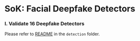 # SoK: Facial Deepfake Detectors

### I. Validate 16 Deepfake Detectors

Please refer to [README](shahroztariq/DeepfakeSoK/detection/README.md) in the `detection` folder.